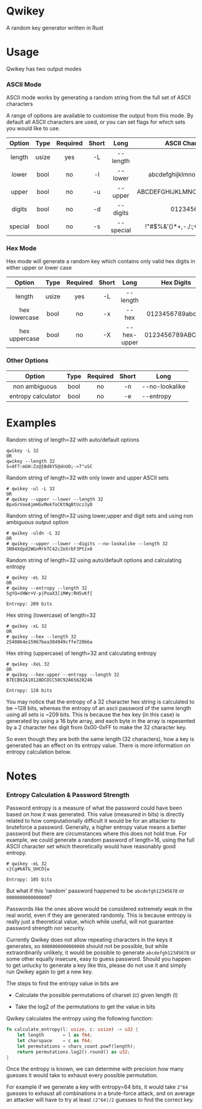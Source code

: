 # Qwikey

A random key generator written in Rust

# Usage

Qwikey has two output modes

### ASCII Mode

ASCII mode works by generating a random string from the full set of ASCII characters

A range of options are available to customise the output from this mode. By default all ASCII characters are used, or you can set flags for which sets you would like to use.

| Option  | Type  | Required | Short | Long      | ASCII Characters                    |
|:-------:|:-----:|:--------:|:-----:|:---------:|:-----------------------------------:|
| length  | usize | yes      | -L    | --length  |                                     |
| lower   | bool  | no       | -l    | --lower   | abcdefghijklmnopqrstuvwxyz          |
| upper   | bool  | no       | -u    | --upper   | ABCDEFGHIJKLMNOPQRSTUVWXYZ          |
| digits  | bool  | no       | -d    | --digits  | 0123456789                          |
| special | bool  | no       | -s    | --special | !"#$%&\'()*+,-./:;<=>?@[\\]^_`{\|}~ |

### Hex Mode

Hex mode will generate a random key which contains only valid hex digits in either upper or lower case

| Option        | Type  | Required | Short | Long        | Hex Digits       |
|:-------------:|:-----:|:--------:|:-----:|:-----------:|:----------------:|
| length        | usize | yes      | -L    | --length    |                  |
| hex lowercase | bool  | no       | -x    | --hex       | 0123456789abcdef |
| hex uppercase | bool  | no       | -X    | --hex-upper | 0123456789ABCDEF |

### Other Options

| Option             | Type | Required | Short | Long           |
|:------------------:|:----:|:--------:|:-----:| -------------- |
| non ambiguous      | bool | no       | -n    | --no-lookalike |
| entropy calculator | bool | no       | -e    | --entropy      |

# Examples

Random string of length=32 with auto/default options

```
qwikey -L 32
OR
qwikey --length 32
S<4F7:mGH:Zz@}Bd6Y5@dnUO;->7"uSC
```

Random string of length=32 with only lower and upper ASCII sets

```
# qwikey -ul -L 32
OR 
# qwikey --upper --lower --length 32
BpxGrVoeAjmHGvMekfoCKtNgBtUczJyD
```

Random string of length=32 using lower,upper and digit sets and using non ambiguous output option

```
# qwikey -uldn -L 32
OR
# qwikey --upper --lower --digits --no-lookalike --length 32
3N94Xdpd2WGnMrkTC42cZeXrbF3Ptzx6
```

Random string of length=32 using auto/default options and calculating entropy

```
# qwikey -eL 32
OR
# qwikey --entropy --length 32
5gYO=VHWr+V-p|PoaX3[iM#y:RH5vKf{

Entropy: 209 bits
```

Hex string (lowercase) of length=32

```
# qwikey -xL 32
OR
# qwikey --hex --length 32
2540864e15967bea384949cffe720b6a
```

Hex string (uppercase) of length=32 and calculating entropy

```
# qwikey -XeL 32
OR
# qwikey --hex-upper --entropy --length 32
B7ECB92A10128DCDCC50C92A65628246

Entropy: 128 bits
```

You may notice that the entropy of a 32 character hex string is calculated to be ~128 bits, whereas the entropy of an ascii password of the same length using all sets is ~209 bits. This is because the hex key (in this case) is generated by using a 16 byte array, and each byte in the array is repesented by a 2 character hex digit from 0x00-0xFF to make the 32 character key. 

So even though they are both the same length (32 characters), how a key is generated has an effect on its entropy value. There is more information on entropy calculation below.  

# Notes

### Entropy Calculation & Password Strength

Password entropy is a measure of what the password could have been based on how it was generated. This value (measured in bits) is directly related to how computationally difficult it would be for an attacker to bruteforce a password. Generally, a higher entropy value means a better password but there are circumstances where this does not hold true. For example, we could generate a random password of length=16, using the full ASCII character set which theoretically would have reasonably good entropy. 

```
# qwikey -eL 32
x}Cg#kAT&_UHCO{w

Entropy: 105 bits
```

But what if this 'random' password happened to be `abcdefgh12345678` or `0000000000000000`? 

Passwords like the ones above would be considered extremely weak in the real world, even if they are generated randomly. This is because entropy is really just a theoretical value, which while useful, will not guarantee password strength nor security.

Currently Qwikey does not allow repeating characters in the keys it generates, so `0000000000000000` should not be possible, but while extraordinarily unlikely, it would be possible to generate `abcdefgh12345678` or some other equally insecure, easy to guess password. Should you happen to get unlucky to generate a key like this, please do not use it and simply run Qwikey again to get a new key. 

The steps to find the entropy value in bits are

- Calculate the possible permutations of charset (c) given length (l)

- Take the log2 of the permutations to get the value in bits

Qwikey calculates the entropy using the following function:

```rust
fn calculate_entropy(l: usize, c: usize) -> u32 {
    let length       = l as f64;
    let charspace    = c as f64;
    let permutations = chars_count.powf(length);
    return permutations.log2().round() as u32;
}
```

Once the entropy is known, we can determine with precision how many guesses it would take to exhaust every possible permutation.

For example if we generate a key with entropy=64 bits, it would take `2^64` guesses to exhaust all combinations in a brute-force attack, and on average an attacker will have to try at least `(2^64)/2` guesses to find the correct key.
